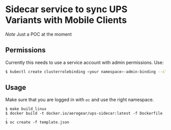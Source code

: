# Sidecar service to sync UPS Variants with Mobile Clients

*Note* Just a POC at the moment

## Permissions

Currently this needs to use a service account with admin permissions. Use:

```sh
$ kubectl create clusterrolebinding <your namespace>-admin-binding --clusterrole=admin --serviceaccount=<your namespace>:default
```

## Usage

Make sure that you are logged in with `oc` and use the right namespace.

```
$ make build_linux
$ docker build -t docker.io/aerogear/ups-sidecar:latest -f Dockerfile .
$ oc create -f template.json
```

